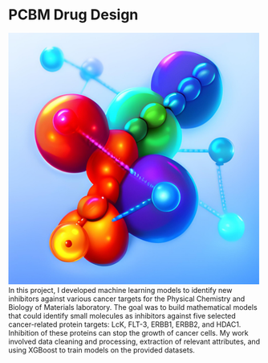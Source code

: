 # PCBM Drug Design

<img src="https://github.com/kamel-yamani/pcbm-drug-design/blob/main/protein.png" alt="Protein Sequence" width="500" height="500">
In this project, I developed machine learning models to identify new inhibitors against various cancer targets for the Physical Chemistry and Biology of Materials laboratory. The goal was to build mathematical models that could identify small molecules as inhibitors against five selected cancer-related protein targets: LcK, FLT-3, ERBB1, ERBB2, and HDAC1. Inhibition of these proteins can stop the growth of cancer cells. My work involved data cleaning and processing, extraction of relevant attributes, and using XGBoost to train models on the provided datasets.
